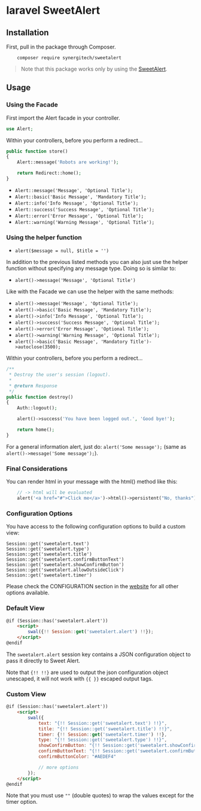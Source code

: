 # laravel SweetAlert

## Installation

First, pull in the package through Composer.

```
    composer require synergitech/sweetalert
```

> Note that this package works only by using the [SweetAlert](http://t4t5.github.io/sweetalert/).

## Usage

### Using the Facade

First import the Alert facade in your controller.
```php
use Alert;
```
Within your controllers, before you perform a redirect...

```php
public function store()
{
    Alert::message('Robots are working!');

    return Redirect::home();
}
```

- `Alert::message('Message', 'Optional Title');`
- `Alert::basic('Basic Message', 'Mandatory Title');`
- `Alert::info('Info Message', 'Optional Title');`
- `Alert::success('Success Message', 'Optional Title');`
- `Alert::error('Error Message', 'Optional Title');`
- `Alert::warning('Warning Message', 'Optional Title');`

### Using the helper function

- `alert($message = null, $title = '')`

In addition to the previous listed methods you can also just use the helper
function without specifying any message type. Doing so is similar to:

- `alert()->message('Message', 'Optional Title')`

Like with the Facade we can use the helper with the same methods:

- `alert()->message('Message', 'Optional Title');`
- `alert()->basic('Basic Message', 'Mandatory Title');`
- `alert()->info('Info Message', 'Optional Title');`
- `alert()->success('Success Message', 'Optional Title');`
- `alert()->error('Error Message', 'Optional Title');`
- `alert()->warning('Warning Message', 'Optional Title');`
- `alert()->basic('Basic Message', 'Mandatory Title')->autoclose(3500);`

Within your controllers, before you perform a redirect...

```php
/**
 * Destroy the user's session (logout).
 *
 * @return Response
 */
public function destroy()
{
    Auth::logout();

    alert()->success('You have been logged out.', 'Good bye!');

    return home();
}
```

For a general information alert, just do: `alert('Some message');` (same as `alert()->message('Some message');`).

### Final Considerations
You can render html in your message with the html() method like this:

```php
    // -> html will be evaluated
    alert('<a href="#">Click me</a>')->html()->persistent("No, thanks");
```

### Configuration Options

You have access to the following configuration options to build a custom view:

    Session::get('sweetalert.text')
    Session::get('sweetalert.type')
    Session::get('sweetalert.title')
    Session::get('sweetalert.confirmButtonText')
    Session::get('sweetalert.showConfirmButton')
    Session::get('sweetalert.allowOutsideClick')
    Session::get('sweetalert.timer')

Please check the CONFIGURATION section in the [website](http://t4t5.github.io/sweetalert/) for all other options available.

### Default View

```html
@if (Session::has('sweetalert.alert'))
    <script>
        swal({!! Session::get('sweetalert.alert') !!});
    </script>
@endif
```

The `sweetalert.alert` session key contains a JSON configuration object to pass it directly to Sweet Alert.

Note that `{!! !!}` are used to output the json configuration object unescaped, it will not work with `{{ }}` escaped output tags.

### Custom View

```html
@if (Session::has('sweetalert.alert'))
    <script>
        swal({
            text: "{!! Session::get('sweetalert.text') !!}",
            title: "{!! Session::get('sweetalert.title') !!}",
            timer: {!! Session::get('sweetalert.timer') !!},
            type: "{!! Session::get('sweetalert.type') !!}",
            showConfirmButton: "{!! Session::get('sweetalert.showConfirmButton') !!}",
            confirmButtonText: "{!! Session::get('sweetalert.confirmButtonText') !!}",
            confirmButtonColor: "#AEDEF4"

            // more options
        });
    </script>
@endif
```

Note that you must use `""` (double quotes) to wrap the values except for the timer option.
